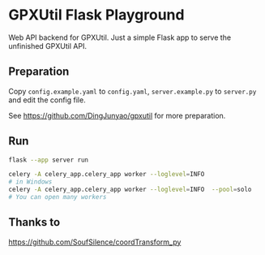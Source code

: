# GPXUtil Flask Playground

Web API backend for GPXUtil. Just a simple Flask app to serve the unfinished GPXUtil API.

## Preparation

Copy `config.example.yaml` to `config.yaml`, `server.example.py` to `server.py` and edit the config file.

See https://github.com/DingJunyao/gpxutil for more preparation.

## Run

```bash
flask --app server run
```

```bash
celery -A celery_app.celery_app worker --loglevel=INFO
# in Windows
celery -A celery_app.celery_app worker --loglevel=INFO  --pool=solo
# You can open many workers
```

## Thanks to

https://github.com/SoufSilence/coordTransform_py